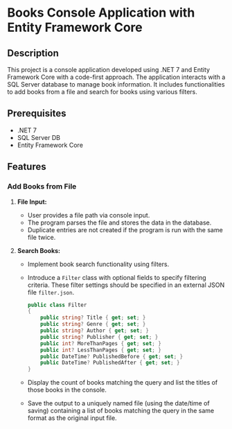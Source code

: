 # Books Console Application with Entity Framework Core

## Description

This project is a console application developed using .NET 7 and Entity Framework Core with a code-first approach. The application interacts with a SQL Server database to manage book information. It includes functionalities to add books from a file and search for books using various filters.

## Prerequisites

- .NET 7
- SQL Server DB
- Entity Framework Core


## Features

### Add Books from File

1. **File Input:**
    - User provides a file path via console input.
    - The program parses the file and stores the data in the database.
    - Duplicate entries are not created if the program is run with the same file twice.

2. **Search Books:**
    - Implement book search functionality using filters.
    - Introduce a `Filter` class with optional fields to specify filtering criteria. These filter settings should be specified in an external JSON file `filter.json`.

      ```csharp
      public class Filter
      {
          public string? Title { get; set; }
          public string? Genre { get; set; }
          public string? Author { get; set; }
          public string? Publisher { get; set; }
          public int? MoreThanPages { get; set; }
          public int? LessThanPages { get; set; }
          public DateTime? PublishedBefore { get; set; }
          public DateTime? PublishedAfter { get; set; }
      }
      ```

    - Display the count of books matching the query and list the titles of those books in the console.
    - Save the output to a uniquely named file (using the date/time of saving) containing a list of books matching the query in the same format as the original input file.
